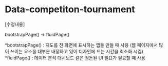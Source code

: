# Data-competiton-tournament

[수정내용]

bootstrapPage() -> fluidPage() 

*bootstrapPage() : 지도를 전 화면에 표시하는 앱을 만들 때 사용 (웹 페이지에서 많이 쓰이는 요소를 대부분 내장하고 있어 디자인에 드는 시간을 최소화 시킴)
*fluidPage() : 데이터 분석 대시보드 같은 정돈된 UI 필요가 필요할 때 사용

